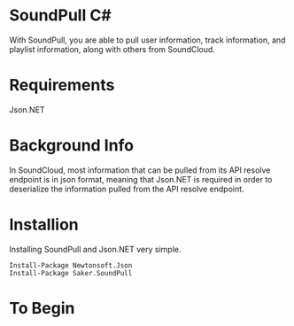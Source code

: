 # SoundPull C#
With SoundPull, you are able to pull user information, track information, and playlist information, along with others from SoundCloud.

# Requirements
Json.NET

# Background Info
In SoundCloud, most information that can be pulled from its API resolve endpoint is in json format, meaning that Json.NET is required in order to deserialize the information pulled from the API resolve endpoint.

# Installion

Installing SoundPull and Json.NET very simple.

```
Install-Package Newtonsoft.Json
Install-Package Saker.SoundPull
```

# To Begin

```c#

```


